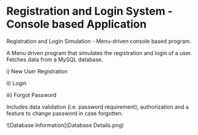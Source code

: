 # Registration and Login System - Console based Application

Registration and Login Simulation - Menu-driven console based program.

A Menu driven program that simulates the registration and login of a user. Fetches data from a MySQL database. 

  i) New User Registration
  
 ii) Login
 
iii) Forgot Password

Includes data validation (i.e. password requirement), authorization and a feature to change password in case forgotten.

![Database Information](Database Details.png)
